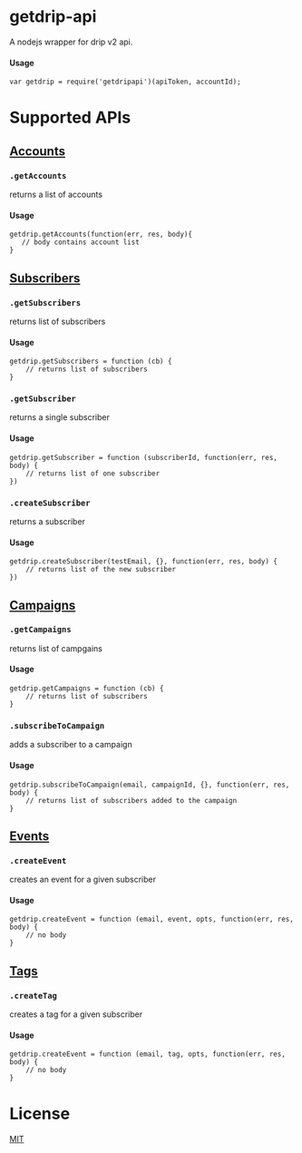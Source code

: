 # getdrip-api
A nodejs wrapper for drip  v2 api.

#### Usage
    var getdrip = require('getdripapi')(apiToken, accountId);
    
# Supported APIs

## [Accounts](https://www.getdrip.com/docs/rest-api#accounts)

### `.getAccounts` 
returns a list of accounts
#### Usage
    getdrip.getAccounts(function(err, res, body){
       // body contains account list
    }

## [Subscribers](https://www.getdrip.com/docs/rest-api#subscribers)

### `.getSubscribers` 
 returns list of subscribers
#### Usage
    getdrip.getSubscribers = function (cb) {
        // returns list of subscribers
    }
    
### `.getSubscriber` 
returns a single subscriber
#### Usage
    getdrip.getSubscriber = function (subscriberId, function(err, res, body) {
        // returns list of one subscriber
    })
    
### `.createSubscriber`
returns a subscriber
#### Usage
    getdrip.createSubscriber(testEmail, {}, function(err, res, body) {
        // returns list of the new subscriber
    })

## [Campaigns](https://www.getdrip.com/docs/rest-api#campaigns)

### `.getCampaigns` 
returns list of campgains
#### Usage
    getdrip.getCampaigns = function (cb) {
        // returns list of subscribers
    }
    
### `.subscribeToCampaign` 
adds a subscriber to a campaign
#### Usage
    getdrip.subscribeToCampaign(email, campaignId, {}, function(err, res, body) {
        // returns list of subscribers added to the campaign
    }
    
    

## [Events](https://www.getdrip.com/docs/rest-api#events)

### `.createEvent` 
creates an event for a given subscriber
#### Usage
    getdrip.createEvent = function (email, event, opts, function(err, res, body) {
        // no body
    }
    
## [Tags](https://www.getdrip.com/docs/rest-api#tags)

### `.createTag` 
creates a tag for a given subscriber
#### Usage
    getdrip.createEvent = function (email, tag, opts, function(err, res, body) {
        // no body
    }

# License
[MIT](https://github.com/eatrero/getdrip-api/blob/master/MIT-LICENSE.txt)
